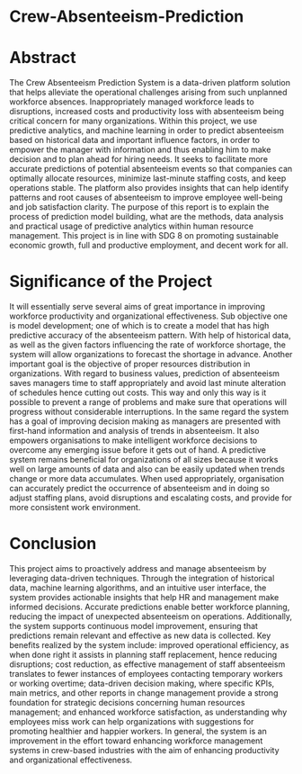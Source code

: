 # Crew-Absenteeism-Prediction

# Abstract
The Crew Absenteeism Prediction System is a data-driven platform solution that helps alleviate the operational   challenges arising from such unplanned workforce absences. Inappropriately managed workforce leads to disruptions, increased costs and productivity loss with absenteeism being critical concern for many organizations. Within this project, we use predictive analytics, and machine learning in order to predict absenteeism based on historical data and important influence factors, in order to empower the manager with   information and thus enabling him to make decision and to plan ahead for hiring needs. It seeks to facilitate more accurate predictions of potential absenteeism events so that companies can optimally allocate resources, minimize last-minute staffing costs, and keep operations stable. The platform also provides insights that can help identify patterns and root causes of absenteeism to improve employee well-being and job satisfaction clarity. The purpose of this report is to explain the process of prediction model building, what are the methods, data analysis and practical usage of predictive analytics within human resource management. This project is in line with SDG 8 on promoting sustainable economic growth, full and productive employment, and decent work for all.

# Significance of the Project
It will essentially serve several aims of great importance in improving workforce productivity and organizational effectiveness. Sub objective one is model development; one of which is to create a model that has high predictive accuracy of the absenteeism pattern. With help of historical data, as well as the given factors influencing the rate of workforce shortage, the system will allow organizations to forecast the shortage in advance. Another important goal is the objective of proper resources distribution in organizations. With regard to business values, prediction of absenteeism saves managers time to staff appropriately and avoid last minute alteration of schedules hence cutting out costs. This way and only this way is it possible to prevent a range of problems and make sure that operations will progress without considerable interruptions. In the same regard the system has a goal of improving decision making as managers are presented with first-hand information and analysis of trends in absenteeism. It also empowers organisations to make intelligent workforce decisions to overcome any emerging issue before it gets out of hand. A predictive system remains beneficial for organizations of all sizes because it works well on large amounts of data and also can be easily updated when trends change or more data accumulates. When used appropriately, organisation can accurately predict the occurrence of absenteeism and in doing so adjust staffing plans, avoid disruptions and escalating costs, and provide for more consistent work environment.

# Conclusion
This project aims to proactively address and manage absenteeism by leveraging data-driven techniques. Through the integration of historical data, machine learning algorithms, and an intuitive user interface, the system provides actionable insights that help HR and management make informed decisions. Accurate predictions enable better workforce planning, reducing the impact of unexpected absenteeism on operations. Additionally, the system supports continuous model improvement, ensuring that predictions remain relevant and effective as new data is collected. Key benefits realized by the system include: improved operational efficiency, as when done right it assists in planning staff replacement, hence reducing disruptions; cost reduction, as effective management of staff absenteeism translates to fewer instances of employees contacting temporary workers or working overtime; data-driven decision making, where specific KPIs, main metrics, and other reports in change management provide a strong foundation for strategic decisions concerning human resources management; and enhanced workforce satisfaction, as understanding why employees miss work can help organizations with suggestions for promoting healthier and happier workers. In general, the system is an improvement in the effort toward enhancing workforce management systems in crew-based industries with the aim of enhancing productivity and organizational effectiveness.
